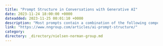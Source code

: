 ```yaml
---
title: "Prompt Structure in Conversations with Generative AI"
date: 2023-11-24 18:00:00 +0000
dateadded: 2023-11-25 00:01:10 +0000
description: "Most prompts contain a combination of the following components: request, framing context, format specification, and one or more references to previous answers or external sources."
link: "https://www.nngroup.com/articles/ai-prompt-structure/"
category:
directory: _directory/nielsen-norman-group.md
---
```

